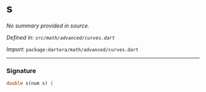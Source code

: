 # s

_No summary provided in source._

_Defined in: `src/math/advanced/curves.dart`_

_Import_: `package:dartora/math/advanced/curves.dart`


---


### Signature

```dart
double s(num x) {
```
